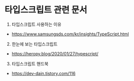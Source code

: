 # 타입스크립트 관련 문서
1. 타입스크립트 사용하는 이유
- https://www.samsungsds.com/kr/insights/TypeScript.html

2. 한눈에 보는 타입스크립트
- https://heropy.blog/2020/01/27/typescript/

3. 타입스크립트 핸드북
- https://dev-dain.tistory.com/116

